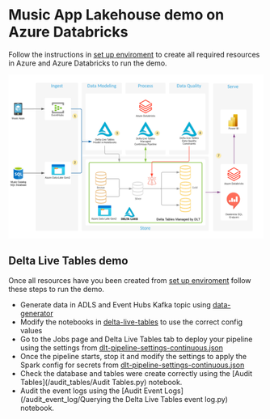 # Music App Lakehouse demo on Azure Databricks

Follow the instructions in [set up enviroment](SET-UP-ENVIROMENT.md) to create all required resources in Azure and Azure Databricks to run the demo.

![Azure Databricks E2E - DLT & Power BI.png](images/Azure-Databrick-DLT-Power-BI.png)

## Delta Live Tables demo

Once all resources have you been created from [set up enviroment](SET-UP-ENVIROMENT.md) follow these steps to run the demo.

- Generate data in ADLS and Event Hubs Kafka topic using [data-generator](/data-generator)
- Modify the notebooks in [delta-live-tables](/delta-live-tables) to use the correct config values
- Go to the Jobs page and Delta Live Tables tab to deploy your pipeline using the settings from [dlt-pipeline-settings-continuous.json](/delta-live-tables/dlt-pipeline-settings-continuous.json)
- Once the pipeline starts, stop it and modify the settings to apply the Spark config for secrets from [dlt-pipeline-settings-continuous.json](/delta-live-tables/dlt-pipeline-settings-continuous.json)
- Check the database and tables were create correctly using the [Audit Tables](/audit_tables/Audit Tables.py) notebook.
- Audit the event logs using the [Audit Event Logs](/audit_event_log/Querying the Delta Live Tables event log.py) notebook.